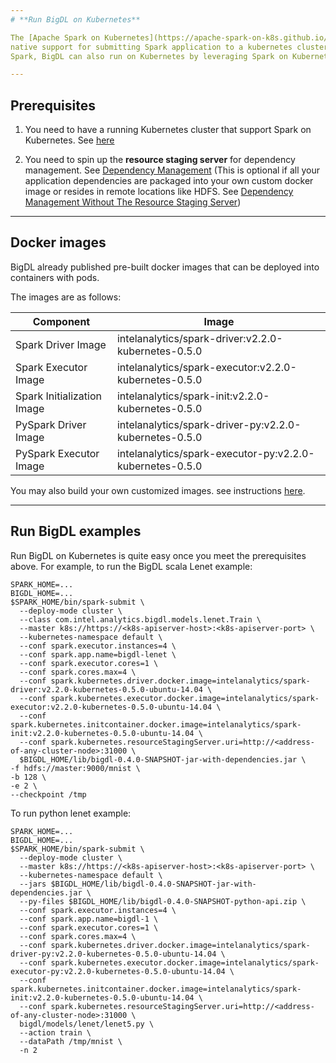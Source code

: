 ```yaml
---
# **Run BigDL on Kubernetes**

The [Apache Spark on Kubernetes](https://apache-spark-on-k8s.github.io/userdocs/index.html) project enables
native support for submitting Spark application to a kubernetes cluster. As a deep learning library for Apache
Spark, BigDL can also run on Kubernetes by leveraging Spark on Kubernetes.

---
```

## **Prerequisites**

1. You need to have a running Kubernetes cluster that support Spark on Kubernetes. See [here](https://apache-spark-on-k8s.github.io/userdocs/running-on-kubernetes.html#prerequisites)

2. You need to spin up the **resource staging server** for dependency management. See [Dependency Management](https://apache-spark-on-k8s.github.io/userdocs/running-on-kubernetes.html#dependency-management) (This is optional if all your application dependencies are
packaged into your own custom docker image or resides in remote locations like HDFS. See [Dependency Management Without The Resource Staging Server](https://apache-spark-on-k8s.github.io/userdocs/running-on-kubernetes.html#dependency-management-without-the-resource-staging-server))

---
## **Docker images**

BigDL already published pre-built docker images that can be deployed into containers with pods.

The images are as follows:

|Component|Image|
|---|---|
|Spark Driver Image|intelanalytics/spark-driver:v2.2.0-kubernetes-0.5.0|
|Spark Executor Image|intelanalytics/spark-executor:v2.2.0-kubernetes-0.5.0|
|Spark Initialization Image|intelanalytics/spark-init:v2.2.0-kubernetes-0.5.0|
|PySpark Driver Image|intelanalytics/spark-driver-py:v2.2.0-kubernetes-0.5.0|
|PySpark Executor Image|intelanalytics/spark-executor-py:v2.2.0-kubernetes-0.5.0|

You may also build your own customized images. see instructions [here](https://github.com/intel-analytics/BigDL/tree/master/docker/BigDL).

---
## **Run BigDL examples**

Run BigDL on Kubernetes is quite easy once you meet the prerequisites above. For example,
to run the BigDL scala Lenet example:

```shell
SPARK_HOME=...
BIGDL_HOME=...
$SPARK_HOME/bin/spark-submit \
  --deploy-mode cluster \
  --class com.intel.analytics.bigdl.models.lenet.Train \
  --master k8s://https://<k8s-apiserver-host>:<k8s-apiserver-port> \
  --kubernetes-namespace default \
  --conf spark.executor.instances=4 \
  --conf spark.app.name=bigdl-lenet \
  --conf spark.executor.cores=1 \
  --conf spark.cores.max=4 \
  --conf spark.kubernetes.driver.docker.image=intelanalytics/spark-driver:v2.2.0-kubernetes-0.5.0-ubuntu-14.04 \
  --conf spark.kubernetes.executor.docker.image=intelanalytics/spark-executor:v2.2.0-kubernetes-0.5.0-ubuntu-14.04 \
  --conf spark.kubernetes.initcontainer.docker.image=intelanalytics/spark-init:v2.2.0-kubernetes-0.5.0-ubuntu-14.04 \
  --conf spark.kubernetes.resourceStagingServer.uri=http://<address-of-any-cluster-node>:31000 \
  $BIGDL_HOME/lib/bigdl-0.4.0-SNAPSHOT-jar-with-dependencies.jar \
-f hdfs://master:9000/mnist \
-b 128 \
-e 2 \
--checkpoint /tmp
```

To run python lenet example:

```shell
SPARK_HOME=...
BIGDL_HOME=...
$SPARK_HOME/bin/spark-submit \
  --deploy-mode cluster \
  --master k8s://https://<k8s-apiserver-host>:<k8s-apiserver-port> \
  --kubernetes-namespace default \
  --jars $BIGDL_HOME/lib/bigdl-0.4.0-SNAPSHOT-jar-with-dependencies.jar \
  --py-files $BIGDL_HOME/lib/bigdl-0.4.0-SNAPSHOT-python-api.zip \
  --conf spark.executor.instances=4 \
  --conf spark.app.name=bigdl-1 \
  --conf spark.executor.cores=1 \
  --conf spark.cores.max=4 \
  --conf spark.kubernetes.driver.docker.image=intelanalytics/spark-driver-py:v2.2.0-kubernetes-0.5.0-ubuntu-14.04 \
  --conf spark.kubernetes.executor.docker.image=intelanalytics/spark-executor-py:v2.2.0-kubernetes-0.5.0-ubuntu-14.04 \
  --conf spark.kubernetes.initcontainer.docker.image=intelanalytics/spark-init:v2.2.0-kubernetes-0.5.0-ubuntu-14.04 \
  --conf spark.kubernetes.resourceStagingServer.uri=http://<address-of-any-cluster-node>:31000 \
  bigdl/models/lenet/lenet5.py \
  --action train \
  --dataPath /tmp/mnist \
  -n 2
```